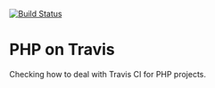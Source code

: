 [![Build Status](https://travis-ci.org/yowcow/php-travis.svg?branch=master)](https://travis-ci.org/yowcow/php-travis)

PHP on Travis
=============

Checking how to deal with Travis CI for PHP projects.
